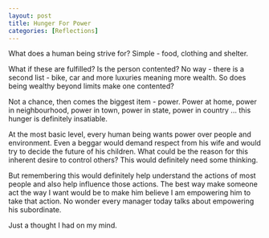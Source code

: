 ```yaml
---
layout: post  
title: Hunger For Power  
categories: [Reflections]  
---
```


What does a human being strive for? Simple - food, clothing and shelter.  

What if these are fulfilled? Is the person contented? No way - there is a second list - bike, 
car and more luxuries meaning more wealth. So does being wealthy beyond limits make one 
contented?  

Not a chance, then comes the biggest item - power. Power at home, power in neighbourhood, 
power in town, power in state, power in country ... this hunger is definitely insatiable.  

At the most basic level, every human being wants power over people and environment. Even a
beggar would demand respect from his wife and would try to decide the future of his children. 
What could be the reason for this inherent desire to control others? This would definitely 
need some thinking.  

But remembering this would definitely help understand the actions of most 
people and also help influence those actions. The best way make someone act the way I want 
would be to make him believe I am empowering him to take that action. No wonder every manager 
today talks about empowering his subordinate.  

Just a thought I had on my mind.